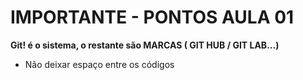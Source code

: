 # IMPORTANTE - PONTOS AULA 01 

**Git! é o sistema, o restante são MARCAS ( GIT HUB / GIT LAB...)**

- Não deixar espaço entre os códigos

